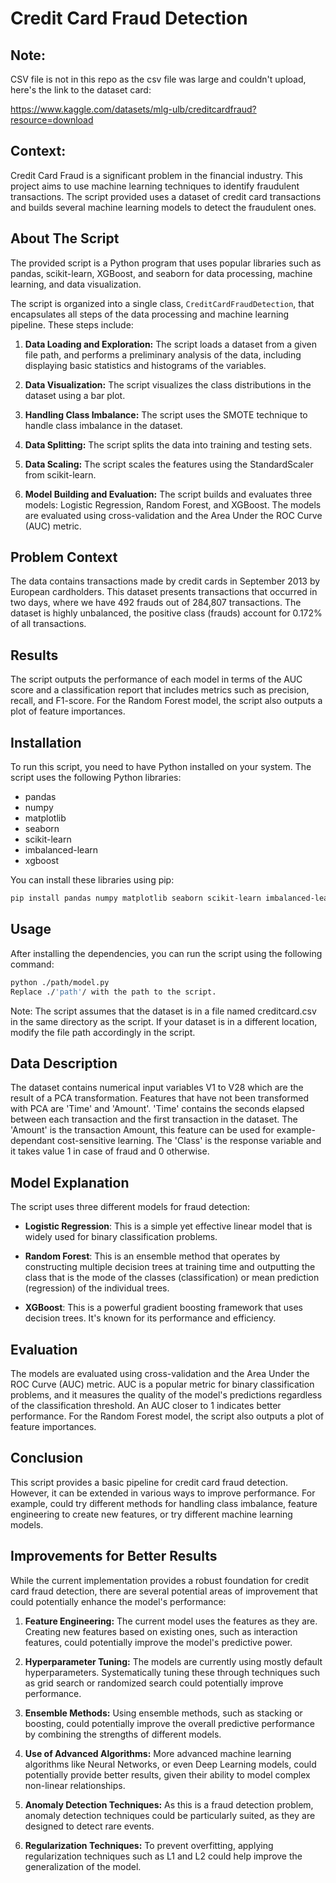 # Credit Card Fraud Detection

## Note: 

CSV file is not in this repo as the csv file was large and couldn't upload, here's the link to the dataset card: 

https://www.kaggle.com/datasets/mlg-ulb/creditcardfraud?resource=download

## Context:

Credit Card Fraud is a significant problem in the financial industry. This project aims to use machine learning techniques to identify fraudulent transactions. The script provided uses a dataset of credit card transactions and builds several machine learning models to detect the fraudulent ones.

## About The Script

The provided script is a Python program that uses popular libraries such as pandas, scikit-learn, XGBoost, and seaborn for data processing, machine learning, and data visualization.

The script is organized into a single class, `CreditCardFraudDetection`, that encapsulates all steps of the data processing and machine learning pipeline. These steps include:

1. **Data Loading and Exploration:** The script loads a dataset from a given file path, and performs a preliminary analysis of the data, including displaying basic statistics and histograms of the variables.

2. **Data Visualization:** The script visualizes the class distributions in the dataset using a bar plot.

3. **Handling Class Imbalance:** The script uses the SMOTE technique to handle class imbalance in the dataset.

4. **Data Splitting:** The script splits the data into training and testing sets.

5. **Data Scaling:** The script scales the features using the StandardScaler from scikit-learn.

6. **Model Building and Evaluation:** The script builds and evaluates three models: Logistic Regression, Random Forest, and XGBoost. The models are evaluated using cross-validation and the Area Under the ROC Curve (AUC) metric.

## Problem Context

The data contains transactions made by credit cards in September 2013 by European cardholders. This dataset presents transactions that occurred in two days, where we have 492 frauds out of 284,807 transactions. The dataset is highly unbalanced, the positive class (frauds) account for 0.172% of all transactions.

## Results

The script outputs the performance of each model in terms of the AUC score and a classification report that includes metrics such as precision, recall, and F1-score. For the Random Forest model, the script also outputs a plot of feature importances.

## Installation

To run this script, you need to have Python installed on your system. The script uses the following Python libraries:

- pandas
- numpy
- matplotlib
- seaborn
- scikit-learn
- imbalanced-learn
- xgboost

You can install these libraries using pip:

```sh
pip install pandas numpy matplotlib seaborn scikit-learn imbalanced-learn xgboost
```
## Usage
After installing the dependencies, you can run the script using the following command:

```sh
python ./path/model.py
Replace ./'path'/ with the path to the script.
```
Note: The script assumes that the dataset is in a file named creditcard.csv in the same directory as the script. If your dataset is in a different location, modify the file path accordingly in the script.

## Data Description

The dataset contains numerical input variables V1 to V28 which are the result of a PCA transformation. Features that have not been transformed with PCA are 'Time' and 'Amount'. 'Time' contains the seconds elapsed between each transaction and the first transaction in the dataset. The 'Amount' is the transaction Amount, this feature can be used for example-dependant cost-sensitive learning. The 'Class' is the response variable and it takes value 1 in case of fraud and 0 otherwise.

## Model Explanation

The script uses three different models for fraud detection:

- **Logistic Regression**: This is a simple yet effective linear model that is widely used for binary classification problems.

- **Random Forest**: This is an ensemble method that operates by constructing multiple decision trees at training time and outputting the class that is the mode of the classes (classification) or mean prediction (regression) of the individual trees.

- **XGBoost**: This is a powerful gradient boosting framework that uses decision trees. It's known for its performance and efficiency.

## Evaluation

The models are evaluated using cross-validation and the Area Under the ROC Curve (AUC) metric. AUC is a popular metric for binary classification problems, and it measures the quality of the model's predictions regardless of the classification threshold. An AUC closer to 1 indicates better performance. For the Random Forest model, the script also outputs a plot of feature importances.

## Conclusion

This script provides a basic pipeline for credit card fraud detection. However, it can be extended in various ways to improve performance. For example, could try different methods for handling class imbalance, feature engineering to create new features, or try different machine learning models.

## Improvements for Better Results

While the current implementation provides a robust foundation for credit card fraud detection, there are several potential areas of improvement that could potentially enhance the model's performance:

1. **Feature Engineering:** The current model uses the features as they are. Creating new features based on existing ones, such as interaction features, could potentially improve the model's predictive power.

2. **Hyperparameter Tuning:** The models are currently using mostly default hyperparameters. Systematically tuning these through techniques such as grid search or randomized search could potentially improve performance.

3. **Ensemble Methods:** Using ensemble methods, such as stacking or boosting, could potentially improve the overall predictive performance by combining the strengths of different models.

4. **Use of Advanced Algorithms:** More advanced machine learning algorithms like Neural Networks, or even Deep Learning models, could potentially provide better results, given their ability to model complex non-linear relationships.

5. **Anomaly Detection Techniques:** As this is a fraud detection problem, anomaly detection techniques could be particularly suited, as they are designed to detect rare events.

6. **Regularization Techniques:** To prevent overfitting, applying regularization techniques such as L1 and L2 could help improve the generalization of the model.



